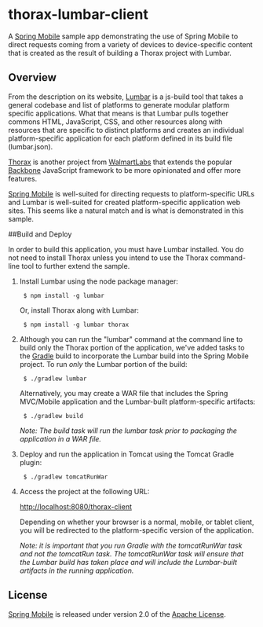 # thorax-lumbar-client

A [Spring Mobile] sample app demonstrating the use of Spring Mobile to direct requests coming from a variety of devices to device-specific content that is created as the result of building a Thorax project with Lumbar.


## Overview

From the description on its website, [Lumbar] is a js-build tool that takes a general codebase and list of platforms to generate modular platform specific applications. What that means is that Lumbar pulls together commons HTML, JavaScript, CSS, and other resources along with resources that are specific to distinct platforms and creates an individual platform-specific application for each platform defined in its build file (lumbar.json).

[Thorax] is another project from [WalmartLabs] that extends the popular [Backbone] JavaScript framework to be more opinionated and offer more features. 

[Spring Mobile] is well-suited for directing requests to platform-specific URLs and Lumbar is well-suited for created platform-specific application web sites. This seems like a natural match and is what is demonstrated in this sample.


##Build and Deploy

In order to build this application, you must have Lumbar installed. You do not need to install Thorax unless you intend to use the Thorax command-line tool to further extend the sample.

1. Install Lumbar using the node package manager:

		$ npm install -g lumbar
   
	Or, install Thorax along with Lumbar:

		$ npm install -g lumbar thorax
   
2. Although you can run the "lumbar" command at the command line to build only the Thorax portion of the application, we've added tasks to the [Gradle] build to incorporate the Lumbar build into the Spring Mobile project. To run *only* the Lumbar portion of the build:

		$ ./gradlew lumbar
   
	Alternatively, you may create a WAR file that includes the Spring MVC/Mobile application and the Lumbar-built platform-specific artifacts:

		$ ./gradlew build
   
	_Note: The build task will run the lumbar task prior to packaging the application in a WAR file._

3. Deploy and run the application in Tomcat using the Tomcat Gradle plugin:

		$ ./gradlew tomcatRunWar

4. Access the project at the following URL:

	[http://localhost:8080/thorax-client]

	Depending on whether your browser is a normal, mobile, or tablet client, you will be redirected to the platform-specific version of the application.

	_Note: it is important that you run Gradle with the tomcatRunWar task and not the tomcatRun task. The tomcatRunWar task will ensure that the Lumbar build has taken place and will include the Lumbar-built artifacts in the running application._


## License

[Spring Mobile] is released under version 2.0 of the [Apache License].


[Spring Mobile]: http://www.springsource.org/spring-mobile
[Lumbar]: http://walmartlabs.github.com/lumbar/
[Thorax]: http://walmartlabs.github.com/thorax/
[WalmartLabs]: http://www.walmartlabs.com/
[Backbone]: http://backbonejs.org/
[Gradle]: http://www.gradle.org/
[http://localhost:8080/thorax-client]: http://localhost:8080/thorax-client
[Apache License]: http://www.apache.org/licenses/LICENSE-2.0